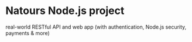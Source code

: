 <h1>Natours Node.js project</h1>

<p>real-world RESTful API and web app (with authentication, Node.js security, payments &amp; more)</p>
